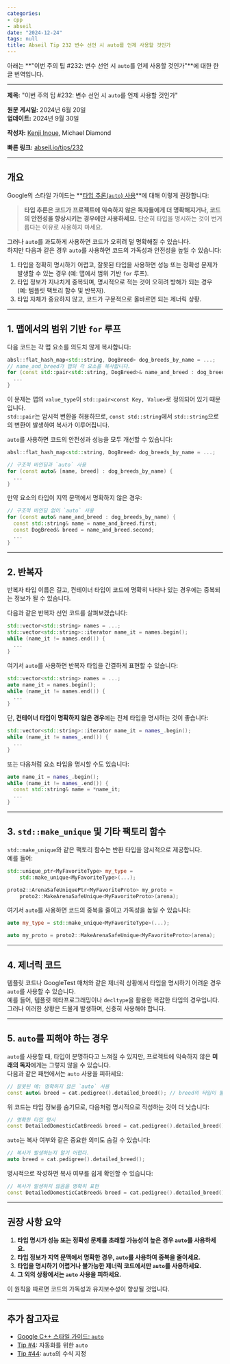 ```yaml
---
categories:
- cpp
- abseil
date: "2024-12-24"
tags: null
title: Abseil Tip 232 변수 선언 시 auto를 언제 사용할 것인가
---
```


아래는 **"이번 주의 팁 #232: 변수 선언 시 `auto`를 언제 사용할 것인가"**에 대한 한글 번역입니다.

---

**제목:** "이번 주의 팁 #232: 변수 선언 시 `auto`를 언제 사용할 것인가"  

**원문 게시일:** 2024년 6월 20일  
**업데이트:** 2024년 9월 30일  

**작성자:** [Kenji Inoue](mailto:kinoue@google.com), Michael Diamond  

**빠른 링크:** [abseil.io/tips/232](https://abseil.io/tips/232)  

---

## **개요**

Google의 스타일 가이드는 **[타입 추론(`auto`) 사용](https://google.github.io/styleguide/cppguide.html#Type_deduction)**에 대해 이렇게 권장합니다:

> **타입 추론은 코드가 프로젝트에 익숙하지 않은 독자들에게 더 명확해지거나, 코드의 안전성을 향상시키는 경우에만 사용하세요.** 단순히 타입을 명시하는 것이 번거롭다는 이유로 사용하지 마세요.

그러나 `auto`를 과도하게 사용하면 코드가 오히려 덜 명확해질 수 있습니다.  
하지만 다음과 같은 경우 `auto`를 사용하면 코드의 가독성과 안전성을 높일 수 있습니다:

1. 타입을 정확히 명시하기 어렵고, 잘못된 타입을 사용하면 성능 또는 정확성 문제가 발생할 수 있는 경우 (예: 맵에서 범위 기반 `for` 루프).  
2. 타입 정보가 지나치게 중복되며, 명시적으로 적는 것이 오히려 방해가 되는 경우 (예: 템플릿 팩토리 함수 및 반복자).  
3. 타입 자체가 중요하지 않고, 코드가 구문적으로 올바르면 되는 제너릭 상황.  

---

## **1. 맵에서의 범위 기반 `for` 루프**

다음 코드는 각 맵 요소를 의도치 않게 복사합니다:

```cpp
absl::flat_hash_map<std::string, DogBreed> dog_breeds_by_name = ...;
// name_and_breed가 맵의 각 요소를 복사합니다.
for (const std::pair<std::string, DogBreed>& name_and_breed : dog_breeds_by_name) {
  ...
}
```

이 문제는 맵의 `value_type`이 `std::pair<const Key, Value>`로 정의되어 있기 때문입니다.  
`std::pair`는 암시적 변환을 허용하므로, `const std::string`에서 `std::string`으로의 변환이 발생하여 복사가 이루어집니다.

`auto`를 사용하면 코드의 안전성과 성능을 모두 개선할 수 있습니다:

```cpp
absl::flat_hash_map<std::string, DogBreed> dog_breeds_by_name = ...;

// 구조적 바인딩과 `auto` 사용
for (const auto& [name, breed] : dog_breeds_by_name) {
  ...
}
```

만약 요소의 타입이 지역 문맥에서 명확하지 않은 경우:

```cpp
// 구조적 바인딩 없이 `auto` 사용
for (const auto& name_and_breed : dog_breeds_by_name) {
  const std::string& name = name_and_breed.first;
  const DogBreed& breed = name_and_breed.second;
  ...
}
```

---

## **2. 반복자**

반복자 타입 이름은 길고, 컨테이너 타입이 코드에 명확히 나타나 있는 경우에는 중복되는 정보가 될 수 있습니다.

다음과 같은 반복자 선언 코드를 살펴보겠습니다:

```cpp
std::vector<std::string> names = ...;
std::vector<std::string>::iterator name_it = names.begin();
while (name_it != names.end()) {
  ...
}
```

여기서 `auto`를 사용하면 반복자 타입을 간결하게 표현할 수 있습니다:

```cpp
std::vector<std::string> names = ...;
auto name_it = names.begin();
while (name_it != names.end()) {
  ...
}
```

단, **컨테이너 타입이 명확하지 않은 경우**에는 전체 타입을 명시하는 것이 좋습니다:

```cpp
std::vector<std::string>::iterator name_it = names_.begin();
while (name_it != names_.end()) {
  ...
}
```

또는 다음처럼 요소 타입을 명시할 수도 있습니다:

```cpp
auto name_it = names_.begin();
while (name_it != names_.end()) {
  const std::string& name = *name_it;
  ...
}
```

---

## **3. `std::make_unique` 및 기타 팩토리 함수**

`std::make_unique`와 같은 팩토리 함수는 반환 타입을 암시적으로 제공합니다.  
예를 들어:

```cpp
std::unique_ptr<MyFavoriteType> my_type =
    std::make_unique<MyFavoriteType>(...);

proto2::ArenaSafeUniquePtr<MyFavoriteProto> my_proto =
    proto2::MakeArenaSafeUnique<MyFavoriteProto>(arena);
```

여기서 `auto`를 사용하면 코드의 중복을 줄이고 가독성을 높일 수 있습니다:

```cpp
auto my_type = std::make_unique<MyFavoriteType>(...);

auto my_proto = proto2::MakeArenaSafeUnique<MyFavoriteProto>(arena);
```

---

## **4. 제너릭 코드**

템플릿 코드나 GoogleTest 매처와 같은 제너릭 상황에서 타입을 명시하기 어려운 경우 `auto`를 사용할 수 있습니다.  
예를 들어, 템플릿 메타프로그래밍이나 `decltype`을 활용한 복잡한 타입의 경우입니다.  
그러나 이러한 상황은 드물게 발생하며, 신중히 사용해야 합니다.

---

## **5. `auto`를 피해야 하는 경우**

`auto`를 사용할 때, 타입이 분명하다고 느껴질 수 있지만, 프로젝트에 익숙하지 않은 **미래의 독자**에게는 그렇지 않을 수 있습니다.  
다음과 같은 패턴에서는 `auto` 사용을 피하세요:

```cpp
// 잘못된 예: 명확하지 않은 `auto` 사용
const auto& breed = cat.pedigree().detailed_breed(); // breed의 타입이 불명확
```

위 코드는 타입 정보를 숨기므로, 다음처럼 명시적으로 작성하는 것이 더 낫습니다:

```cpp
// 명확한 타입 명시
const DetailedDomesticCatBreed& breed = cat.pedigree().detailed_breed();
```

`auto`는 복사 여부와 같은 중요한 의미도 숨길 수 있습니다:

```cpp
// 복사가 발생하는지 알기 어렵다.
auto breed = cat.pedigree().detailed_breed();
```

명시적으로 작성하면 복사 여부를 쉽게 확인할 수 있습니다:

```cpp
// 복사가 발생하지 않음을 명확히 표현
const DetailedDomesticCatBreed& breed = cat.pedigree().detailed_breed();
```

---

## **권장 사항 요약**

1. **타입 명시가 성능 또는 정확성 문제를 초래할 가능성이 높은 경우 `auto`를 사용하세요.**  
2. **타입 정보가 지역 문맥에서 명확한 경우, `auto`를 사용하여 중복을 줄이세요.**  
3. **타입을 명시하기 어렵거나 불가능한 제너릭 코드에서만 `auto`를 사용하세요.**  
4. **그 외의 상황에서는 `auto` 사용을 피하세요.**  

이 원칙을 따르면 코드의 가독성과 유지보수성이 향상될 것입니다. 

---

## **추가 참고자료**

- [Google C++ 스타일 가이드: `auto`](https://google.github.io/styleguide/cppguide.html#auto)  
- [Tip #4](/tips/4): 자동화를 위한 `auto`  
- [Tip #44](/tips/44): `auto`의 수식 지정